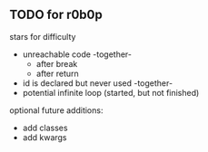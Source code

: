 ## TODO for r0b0p

stars for difficulty

- unreachable code -together-
  - after break
  - after return
- id is declared but never used -together-
- potential infinite loop (started, but not finished)

optional future additions:

- add classes
- add kwargs
